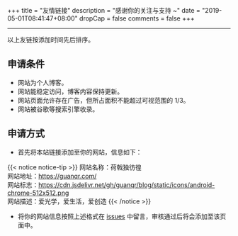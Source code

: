 +++
title = "友情链接"
description = "感谢你的关注与支持 ~"
date = "2019-05-01T08:41:47+08:00"
dropCap = false
comments = false
+++

---

以上友链按添加时间先后排序。

## 申请条件

+ 网站为个人博客。
+ 网站能稳定访问，博客内容保持更新。
+ 网站页面允许存在广告，但所占面积不能超过可视范围的 1/3。
+ 网站被谷歌等搜索引擎收录。

## 申请方式

+ 首先将本站链接添加至你的网站，信息如下：

{{< notice notice-tip >}}
网站名称：荷戟独彷徨<br>
网站地址：<a href="../" target="_blank">https://guanqr.com/</a><br>
网站标志：<a href="https://cdn.jsdelivr.net/gh/guanqr/blog/static/icons/android-chrome-512x512.png" target="_blank">https://cdn.jsdelivr.net/gh/guanqr/blog/static/icons/android-chrome-512x512.png</a><br>
网站描述：爱光学，爱生活，爱创造
{{< /notice >}}

+ 将你的网站信息按照上述格式在 [issues](https://github.com/guanqr/blog/issues/5) 中留言，审核通过后将会添加至该页面中。
